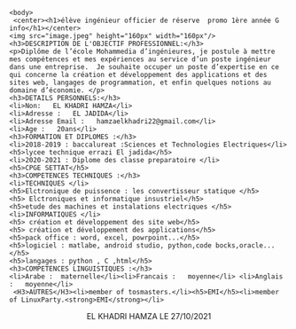 
<head>
    <meta charset="UTF-8">
    <meta http-equiv="X-UA-Compatible" content="IE=edge">
    <meta name="viewport" content="width=device-width, initial-scale=1.0">
    <title>CV</title>
</head>

    <body>
     <center><h1>élève ingénieur officier de réserve  promo 1ère année G info</h1></center>
    <img src="image.jpeg" height="160px" width="160px"/>
    <h3>DESCRIPTION DE L'OBJECTIF PROFESSIONNEL:</h3>
    <p>Diplôme de l’école Mohammedia d’ingénieures, je postule à mettre mes compétences et mes expériences au service d’un poste ingénieur dans une entreprise.  Je souhaite occuper un poste d’expertise en ce qui concerne la création et développement des applications et des sites web, langages de programmation, et enfin quelques notions au domaine d’économie. </p>
    <h3>DETAILS PERSONNELS:</h3>
    <li>Non:   EL KHADRI HAMZA</li>
    <li>Adresse :   EL JADIDA</li>
    <li>Adresse Email :   hamzaelkhadri22@gmail.com</li>
    <li>Age :   20ans</li>
    <h3>FORMATION ET DIPLOMES :</h3>
    <li>2018-2019 : baccalureat :Sciences et Technologies Electriques</li>
    <h5>lycee technique errazi El jadida</h5>
    <li>2020-2021 : Diplome des classe preparatoire </li>
    <h5>CPGE SETTAT</h5>
    <h3>COMPETENCES TECHNIQUES :</h3>
    <li>TECHNIQUES </li>
    <h5>Elctronique de puissence : les convertisseur statique </h5>
    <h5> Elctroniques et informatique insustriel</h5>
    <h5>etude des machines et instalations electriques </h5>
    <li>INFORMATIQUES </li>
    <h5> création et développement des site web</h5>
    <h5> création et développement des applications</h5>
    <h5>pack office : word, excel, powrpoint...</h5>
    <h5>logiciel : matlabe, android studio, python,code bocks,oracle...</h5>
    <h5>langages : python , C ,html</h5>
    <h3>COMPETENCES LINGUISTIQUES :</h3>
    <li>Arabe :  maternelle</li><li>Francais :   moyenne</li> <li>Anglais :   moyenne</li>
     <H3>AUTRES</H3><li>member of tosmasters.</li><h5>EMI</h5><li>member of LinuxParty.<strong>EMI</strong></li>

<center><footer> EL KHADRI HAMZA                   LE 27/10/2021  </footer></center>
